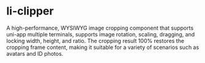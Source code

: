 # li-clipper
A high-performance, WYSIWYG image cropping component that supports uni-app multiple terminals, supports image rotation, scaling, dragging, and locking width, height, and ratio. The cropping result 100% restores the cropping frame content, making it suitable for a variety of scenarios such as avatars and ID photos.
